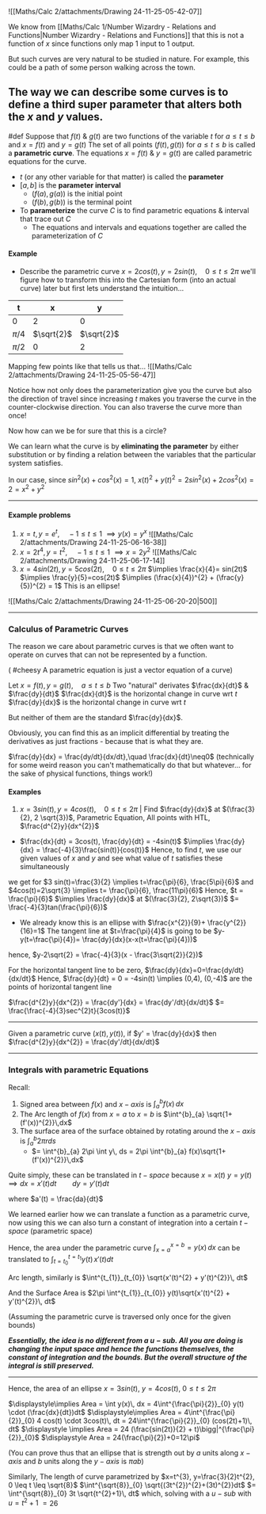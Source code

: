 ![[Maths/Calc 2/attachments/Drawing 24-11-25-05-42-07]]

We know from [[Maths/Calc 1/Number Wizardry - Relations and Functions|Number Wizardry - Relations and Functions]] that this is not a function of $x$ since functions only map 1 input to 1 output.

But such curves are very natural to be studied in nature. For example, this could be a path of some person walking across the town.

The way we can describe some curves is to define a third super parameter that alters both the $x$ and $y$ values.
---

#def Suppose that $f(t)$ & $g(t)$ are two functions of the variable $t$ for $a \leq t \leq b$ and $x=f(t)$ and $y=g(t)$
The set of all points $(f(t), g(t))$ for $a \leq t \leq b$ is called a **parametric curve**. The equations $x=f(t)$ & $y=g(t)$ are called parametric equations for the curve.

- $t$ (or any other variable for that matter) is called the **parameter**
- $[a,b]$ is the **parameter interval**
	- $(f(a), g(a))$ is the initial point 
	- $(f(b), g(b))$ is the terminal point 
- To **parameterize** the curve $C$ is to find parametric equations & interval that trace out $C$
	- The equations and intervals and equations together are called the parameterization of $C$

#### Example 
- Describe the parametric curve $x=2cos(t), y=2sin(t), \quad 0 \leq t \leq 2\pi$
we'll figure how to transform this into the Cartesian form (into an actual curve) later but first lets understand the intuition...


| t       | x          | y          |
| ------- | ---------- | ---------- |
| $0$     | $2$        | $0$        |
| $\pi/4$ | $\sqrt{2}$ | $\sqrt{2}$ |
| $\pi/2$ | $0$        | $2$        |
Mapping few points like that tells us that…
![[Maths/Calc 2/attachments/Drawing 24-11-25-05-56-47]]

Notice how not only does the parameterization give you the curve but also the direction of travel since increasing $t$ makes you traverse the curve in the counter-clockwise direction.
You can also traverse the curve more than once!

Now how can we be for sure that this is a circle?

We can learn what the curve is by **eliminating the parameter** by either substitution or by finding a relation between the variables that the particular system satisfies.

In our case, since $sin^2(x)+cos^2(x)=1$, $x(t)^{2} + y(t)^{2} = 2sin^{2}(x)+2cos^{2}(x)=2=x^2+y^2$

---
#### Example problems 
1. $x=t, y=e^{t}, \quad -1 \leq t \leq 1$
$\implies y(x) = y^{x}$
![[Maths/Calc 2/attachments/Drawing 24-11-25-06-16-38]]
2. $x=2t^{4},y=t^{2}, \quad -1 \leq t \leq 1$
$\implies x = 2y^{2}$
![[Maths/Calc 2/attachments/Drawing 24-11-25-06-17-14]]
3. $x=4sin(2t),y=5cos(2t), \quad 0 \leq t \leq 2 \pi$
$\implies \frac{x}{4}= sin(2t)$
$\implies \frac{y}{5}=cos(2t)$
$\implies (\frac{x}{4})^{2} + (\frac{y}{5})^{2} = 1$
This is an ellipse!


![[Maths/Calc 2/attachments/Drawing 24-11-25-06-20-20|500]]

---
### Calculus of Parametric Curves 
The reason we care about parametric curves is that we often want to operate on curves that can not be represented by a function. 

( #cheesy A parametric equation is just a vector equation of a curve)

Let $x=f(t), y=g(t), \quad a \leq t \leq b$
Two "natural" derivates $\frac{dx}{dt}$ & $\frac{dy}{dt}$ 
$\frac{dx}{dt}$ is the horizontal change in curve wrt $t$
$\frac{dy}{dx}$ is the horizontal change in curve wrt $t$

But neither of them are the standard $\frac{dy}{dx}$.

Obviously, you can find this as an implicit differential by treating the derivatives as just fractions - because that is what they are.

$\frac{dy}{dx} = \frac{dy/dt}{dx/dt},\quad \frac{dx}{dt}\neq0$
(technically for some weird reason you can't mathematically do that but whatever… for the sake of physical functions, things work!)

#### Examples 
1. $x=3sin(t),y=4cos(t), \quad 0 \leq t \leq 2 \pi$ | Find $\frac{dy}{dx}$ at $(\frac{3}{2}, 2 \sqrt{3})$, Parametric Equation, All points with HTL, $\frac{d^{2}y}{dx^{2}}$

- $\frac{dx}{dt} = 3cos(t), \frac{dy}{dt} = -4sin(t)$
$\implies \frac{dy}{dx} = \frac{-4}{3}\frac{sin(t)}{cos(t)}$
Hence, to find $t$, we use our given values of $x$ and $y$ and see what value of $t$ satisfies these simultaneously

we get for $3 sin(t)=\frac{3}{2} \implies t=\frac{\pi}{6}, \frac{5\pi}{6}$ and $4cos(t)=2\sqrt{3} \implies t= \frac{\pi}{6}, \frac{11\pi}{6}$
Hence, $t = \frac{\pi}{6}$
$\implies \frac{dy}{dx}$ at $(\frac{3}{2}, 2\sqrt{3})$ $= \frac{-4}{3}tan(\frac{\pi}{6})$

- We already know this is an ellipse with $\frac{x^{2}}{9}+ \frac{y^{2}}{16}=1$
The tangent line at $t=\frac{\pi}{4}$ is going to be $y-y(t=\frac{\pi}{4})= \frac{dy}{dx}(x-x(t=\frac{\pi}{4}))$

hence, $y-2\sqrt{2} = \frac{-4}{3}(x - \frac{3\sqrt{2}}{2})$

For the horizontal tangent line to be zero, $\frac{dy}{dx}=0=\frac{dy/dt}{dx/dt}$
Hence, $\frac{dy}{dt} = 0 = -4sin(t) \implies (0,4), (0,-4)$ are the points of horizontal tangent line 

$\frac{d^{2}y}{dx^{2}} = \frac{dy'}{dx} = \frac{dy'/dt}{dx/dt}$
$= \frac{\frac{-4}{3}sec^{2}t}{3cos(t)}$

---
Given a parametric curve $(x(t), y(t))$, if $y' = \frac{dy}{dx}$ then $\frac{d^{2}y}{dx^{2}} = \frac{dy'/dt}{dx/dt}$

---

### Integrals with parametric Equations 
Recall:
1. Signed area between $f(x)$ and $x-axis$ is $\int^{b}_{a} f(x)\,dx$
2. The Arc length of $f(x)$ from $x=a$ to $x=b$ is $\int^{b}_{a} \sqrt{1+(f'(x))^{2}}\,dx$
3. The surface area of the surface obtained by rotating around the $x-axis$ is $\int^{b}_{a} 2\pi r ds$
	- $= \int^{b}_{a} 2\pi \int y\, ds = 2\pi \int^{b}_{a} f(x)\sqrt{1+(f'(x))^{2}}\,dx$

Quite simply, these can be translated in $t-space$ because
$x=x(t)$
$y = y(t)$
$\implies dx = x'(t)dt \qquad dy = y'(t)dt$

where $a'(t) = \frac{da}{dt}$

We learned earlier how we can translate a function as a parametric curve, now using this we can also turn a constant of integration into a certain $t-space$ (parametric space)

Hence, the area under the parametric curve $\int^{x=b}_{x=a} = y(x)\,dx$ can be translated to $\int^{t=t_{1}}_{t=t_{0}}y(t) \, x'(t)dt$

Arc length, similarly is $\int^{t_{1}}_{t_{0}} \sqrt{x'(t)^{2} + y'(t)^{2}}\, dt$

And the Surface Area is $2\pi \int^{t_{1}}_{t_{0}} y(t)\sqrt{x'(t)^{2} + y'(t)^{2}}\, dt$

(Assuming the parametric curve is traversed only once for the given bounds)

***Essentially, the idea is no different from a $u-sub$. All you are doing is changing the input space and hence the functions themselves, the constant of integration and the bounds. But the overall structure of the integral is still preserved.***

---

Hence, the area of an ellipse $x=3sin(t)$, $y=4cos(t)$, $0 \leq t \leq 2\pi$

$\displaystyle\implies Area = \int y(x)\, dx = 4\int^{\frac{\pi}{2}}_{0} y(t) \cdot (\frac{dx}{dt})dt$
$\displaystyle\implies Area = 4\int^{\frac{\pi}{2}}_{0} 4 cos(t) \cdot 3cos(t)\, dt = 24\int^{\frac{\pi}{2}}_{0} (cos(2t)+1)\, dt$
$\displaystyle \implies Area = 24 (\frac{sin(2t)}{2} + t)\bigg|^{\frac{\pi}{2}}_{0}$
$\displaystyle Area = 24(\frac{\pi}{2})+0=12\pi$

(You can prove thus that an ellipse that is strength out by $a$ units along $x-axis$ and $b$ units along the $y-axis$ is $\pi ab$)

Similarly, The length of curve parametrized by $x=t^{3}, y=\frac{3}{2}t^{2}, 0 \leq t \leq \sqrt{8}$
$\int^{\sqrt{8}}_{0} \sqrt{(3t^{2})^{2}+(3t)^{2}}dt$
$= \int^{\sqrt{8}}_{0} 3t \sqrt{t^{2}+1}\, dt$ which, solving with a $u-sub$ with $u=t^{2}+1$
$= 26$
